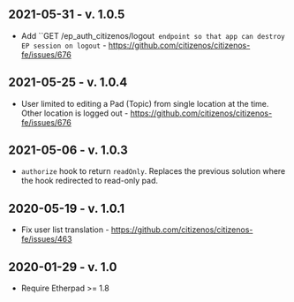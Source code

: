 ## 2021-05-31 - v. 1.0.5

* Add ``GET /ep_auth_citizenos/logout` endpoint so that app can destroy EP session on logout` - https://github.com/citizenos/citizenos-fe/issues/676

## 2021-05-25 - v. 1.0.4

* User limited to editing a Pad (Topic) from single location at the time. Other location is logged out - https://github.com/citizenos/citizenos-fe/issues/676

## 2021-05-06 - v. 1.0.3

* `authorize` hook to return `readOnly`. Replaces the previous solution where the hook redirected to read-only pad.

## 2020-05-19 - v. 1.0.1

* Fix user list translation - https://github.com/citizenos/citizenos-fe/issues/463

## 2020-01-29 - v. 1.0

* Require Etherpad >= 1.8
